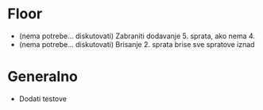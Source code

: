 # Floor
- (nema potrebe... diskutovati) Zabraniti dodavanje 5. sprata, ako nema 4.
- (nema potrebe... diskutovati) Brisanje 2. sprata brise sve spratove iznad

# Generalno
- Dodati testove